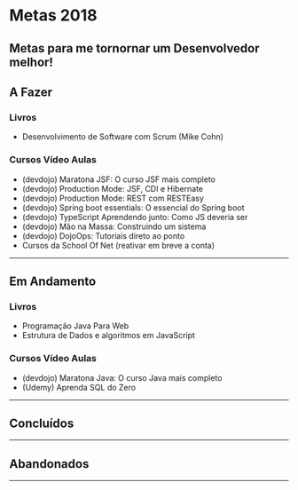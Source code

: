 # Metas 2018
Metas para me tornornar um Desenvolvedor melhor!
---
## A Fazer
### Livros

- Desenvolvimento de Software com Scrum (Mike Cohn)

### Cursos Vídeo Aulas

- (devdojo) Maratona JSF: O curso JSF mais completo
- (devdojo) Production Mode: JSF, CDI e Hibernate
- (devdojo) Production Mode: REST com RESTEasy
- (devdojo) Spring boot essentials: O essencial do Spring boot
- (devdojo) TypeScript Aprendendo junto: Como JS deveria ser
- (devdojo) Mão na Massa: Construindo um sistema
- (devdojo) DojoOps: Tutoriais direto ao ponto
- Cursos da School Of Net (reativar em breve a conta)

---
## Em Andamento

### Livros
- Programação Java Para Web
- Estrutura de Dados e algoritmos em JavaScript
### Cursos Vídeo Aulas
- (devdojo) Maratona Java: O curso Java mais completo
- (Udemy) Aprenda SQL do Zero

---
## Concluídos

---

## Abandonados

---